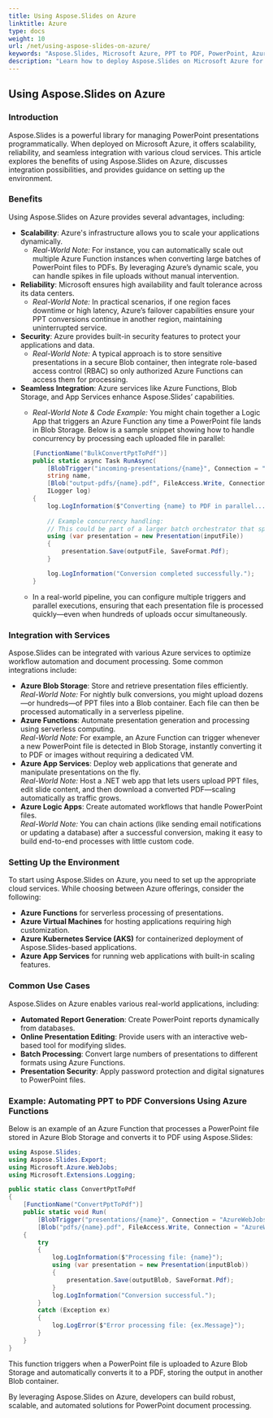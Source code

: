 ```yaml
---
title: Using Aspose.Slides on Azure
linktitle: Azure
type: docs
weight: 10
url: /net/using-aspose-slides-on-azure/
keywords: "Aspose.Slides, Microsoft Azure, PPT to PDF, PowerPoint, Azure Functions, Blob Storage, .NET, serverless, document processing, cloud integration"
description: "Learn how to deploy Aspose.Slides on Microsoft Azure for scalable, serverless presentation processing. Convert PPT to PDF and integrate with Azure Blob Storage, Functions, and App Services for robust, automated solutions."
---
```


## Using Aspose.Slides on Azure

### Introduction
Aspose.Slides is a powerful library for managing PowerPoint presentations programmatically. When deployed on Microsoft Azure, it offers scalability, reliability, and seamless integration with various cloud services. This article explores the benefits of using Aspose.Slides on Azure, discusses integration possibilities, and provides guidance on setting up the environment.

### Benefits
Using Aspose.Slides on Azure provides several advantages, including:
- **Scalability**: Azure's infrastructure allows you to scale your applications dynamically.  
  - *Real-World Note:* For instance, you can automatically scale out multiple Azure Function instances when converting large batches of PowerPoint files to PDFs. By leveraging Azure’s dynamic scale, you can handle spikes in file uploads without manual intervention.
- **Reliability**: Microsoft ensures high availability and fault tolerance across its data centers.  
  - *Real-World Note:* In practical scenarios, if one region faces downtime or high latency, Azure’s failover capabilities ensure your PPT conversions continue in another region, maintaining uninterrupted service.
- **Security**: Azure provides built-in security features to protect your applications and data.  
  - *Real-World Note:* A typical approach is to store sensitive presentations in a secure Blob container, then integrate role-based access control (RBAC) so only authorized Azure Functions can access them for processing.
- **Seamless Integration**: Azure services like Azure Functions, Blob Storage, and App Services enhance Aspose.Slides’ capabilities.  
  - *Real-World Note & Code Example:* You might chain together a Logic App that triggers an Azure Function any time a PowerPoint file lands in Blob Storage. Below is a sample snippet showing how to handle concurrency by processing each uploaded file in parallel:

    ```cs
    [FunctionName("BulkConvertPptToPdf")]
    public static async Task RunAsync(
        [BlobTrigger("incoming-presentations/{name}", Connection = "AzureWebJobsStorage")] Stream inputFile,
        string name,
        [Blob("output-pdfs/{name}.pdf", FileAccess.Write, Connection = "AzureWebJobsStorage")] Stream outputFile,
        ILogger log)
    {
        log.LogInformation($"Converting {name} to PDF in parallel...");
        
        // Example concurrency handling: 
        // This could be part of a larger batch orchestrator that splits files or processes them in parallel.
        using (var presentation = new Presentation(inputFile))
        {
            presentation.Save(outputFile, SaveFormat.Pdf);
        }

        log.LogInformation("Conversion completed successfully.");
    }
    ```
  - In a real-world pipeline, you can configure multiple triggers and parallel executions, ensuring that each presentation file is processed quickly—even when hundreds of uploads occur simultaneously.

### Integration with Services
Aspose.Slides can be integrated with various Azure services to optimize workflow automation and document processing. Some common integrations include:
- **Azure Blob Storage**: Store and retrieve presentation files efficiently.  
  *Real-World Note:* For nightly bulk conversions, you might upload dozens—or hundreds—of PPT files into a Blob container. Each file can then be processed automatically in a serverless pipeline.
- **Azure Functions**: Automate presentation generation and processing using serverless computing.  
  *Real-World Note:* For example, an Azure Function can trigger whenever a new PowerPoint file is detected in Blob Storage, instantly converting it to PDF or images without requiring a dedicated VM.
- **Azure App Services**: Deploy web applications that generate and manipulate presentations on the fly.  
  *Real-World Note:* Host a .NET web app that lets users upload PPT files, edit slide content, and then download a converted PDF—scaling automatically as traffic grows.
- **Azure Logic Apps**: Create automated workflows that handle PowerPoint files.  
  *Real-World Note:* You can chain actions (like sending email notifications or updating a database) after a successful conversion, making it easy to build end-to-end processes with little custom code.

### Setting Up the Environment
To start using Aspose.Slides on Azure, you need to set up the appropriate cloud services. While choosing between Azure offerings, consider the following:
- **Azure Functions** for serverless processing of presentations.
- **Azure Virtual Machines** for hosting applications requiring high customization.
- **Azure Kubernetes Service (AKS)** for containerized deployment of Aspose.Slides-based applications.
- **Azure App Services** for running web applications with built-in scaling features.

### Common Use Cases
Aspose.Slides on Azure enables various real-world applications, including:
- **Automated Report Generation**: Create PowerPoint reports dynamically from databases.
- **Online Presentation Editing**: Provide users with an interactive web-based tool for modifying slides.
- **Batch Processing**: Convert large numbers of presentations to different formats using Azure Functions.
- **Presentation Security**: Apply password protection and digital signatures to PowerPoint files.

### Example: Automating PPT to PDF Conversions Using Azure Functions
Below is an example of an Azure Function that processes a PowerPoint file stored in Azure Blob Storage and converts it to PDF using Aspose.Slides:

```cs
using Aspose.Slides;
using Aspose.Slides.Export;
using Microsoft.Azure.WebJobs;
using Microsoft.Extensions.Logging;

public static class ConvertPptToPdf
{
    [FunctionName("ConvertPptToPdf")]
    public static void Run(
        [BlobTrigger("presentations/{name}", Connection = "AzureWebJobsStorage")] Stream inputBlob, string name,
        [Blob("pdfs/{name}.pdf", FileAccess.Write, Connection = "AzureWebJobsStorage")] Stream outputBlob, ILogger log)
    {
        try
        {
            log.LogInformation($"Processing file: {name}");
            using (var presentation = new Presentation(inputBlob))
            {
                presentation.Save(outputBlob, SaveFormat.Pdf);
            }
            log.LogInformation("Conversion successful.");
        }
        catch (Exception ex)
        {
            log.LogError($"Error processing file: {ex.Message}");
        }
    }
}
```

This function triggers when a PowerPoint file is uploaded to Azure Blob Storage and automatically converts it to a PDF, storing the output in another Blob container.

By leveraging Aspose.Slides on Azure, developers can build robust, scalable, and automated solutions for PowerPoint document processing.